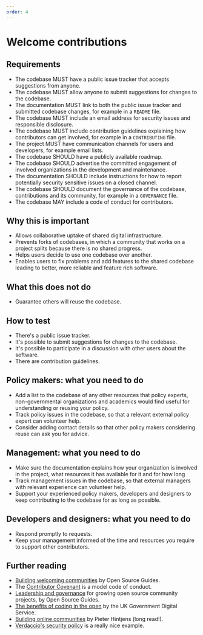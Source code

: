```yaml
---
order: 4
---
```


# Welcome contributions

## Requirements

* The codebase MUST have a public issue tracker that accepts suggestions from anyone.
* The codebase MUST allow anyone to submit suggestions for changes to the codebase.
* The documentation MUST link to both the public issue tracker and submitted codebase changes, for example in a `README` file.
* The codebase MUST include an email address for security issues and responsible disclosure.
* The codebase MUST include contribution guidelines explaining how contributors can get involved, for example in a `CONTRIBUTING` file.
* The project MUST have communication channels for users and developers, for example email lists.
* The codebase SHOULD have a publicly available roadmap.
* The codebase SHOULD advertise the committed engagement of involved organizations in the development and maintenance.
* The documentation SHOULD include instructions for how to report potentially security sensitive issues on a closed channel.
* The codebase SHOULD document the governance of the codebase, contributions and its community, for example in a `GOVERNANCE` file.
* The codebase MAY include a code of conduct for contributors.

## Why this is important

* Allows collaborative uptake of shared digital infrastructure.
* Prevents forks of codebases, in which a community that works on a project splits because there is no shared progress.
* Helps users decide to use one codebase over another.
* Enables users to fix problems and add features to the shared codebase leading to better, more reliable and feature rich software.

## What this does not do

* Guarantee others will reuse the codebase.

## How to test

* There's a public issue tracker.
* It's possible to submit suggestions for changes to the codebase.
* It's possible to participate in a discussion with other users about the software.
* There are contribution guidelines.

## Policy makers: what you need to do

* Add a list to the codebase of any other resources that policy experts, non-governmental organizations and academics would find useful for understanding or reusing your policy.
* Track policy issues in the codebase, so that a relevant external policy expert can volunteer help.
* Consider adding contact details so that other policy makers considering reuse can ask you for advice.

## Management: what you need to do

* Make sure the documentation explains how your organization is involved in the project, what resources it has available for it and for how long
* Track management issues in the codebase, so that external managers with relevant experience can volunteer help.
* Support your experienced policy makers, developers and designers to keep contributing to the codebase for as long as possible.

## Developers and designers: what you need to do

* Respond promptly to requests.
* Keep your management informed of the time and resources you require to support other contributors.

## Further reading

* [Building welcoming communities](https://opensource.guide/building-community/) by Open Source Guides.
* The [Contributor Covenant](https://www.contributor-covenant.org/version/1/4/code-of-conduct) is a model code of conduct.
* [Leadership and governance](https://opensource.guide/leadership-and-governance/) for growing open source community projects, by Open Source Guides.
* [The benefits of coding in the open](https://gds.blog.gov.uk/2017/09/04/the-benefits-of-coding-in-the-open/) by the UK Government Digital Service.
* [Building online communities](http://hintjens.com/blog:117) by Pieter Hintjens (long read!).
* [Verdaccio's security policy](https://github.com/verdaccio/verdaccio/blob/master/SECURITY.md) is a really nice example.
